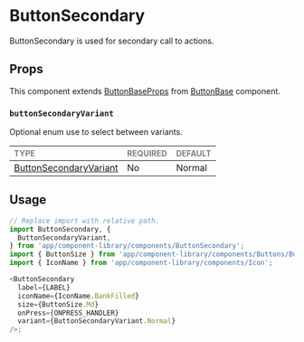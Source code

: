 # ButtonSecondary

ButtonSecondary is used for secondary call to actions.

## Props

This component extends [ButtonBaseProps](../ButtonBase/ButtonBase.types.ts#L14) from [ButtonBase](../ButtonBase/ButtonBase.tsx) component.

### `buttonSecondaryVariant`

Optional enum use to select between variants.

| <span style="color:gray;font-size:14px">TYPE</span>     | <span style="color:gray;font-size:14px">REQUIRED</span> | <span style="color:gray;font-size:14px">DEFAULT</span> |
| :------------------------------------------------------ | :------------------------------------------------------ | :----------------------------------------------------- |
| [ButtonSecondaryVariant](./ButtonSecondary.types.ts#L7) | No                                                      | Normal                                                 |

## Usage

```javascript
// Replace import with relative path.
import ButtonSecondary, {
  ButtonSecondaryVariant,
} from 'app/component-library/components/ButtonSecondary';
import { ButtonSize } from 'app/component-library/components/Buttons/Button/Button';
import { IconName } from 'app/component-library/components/Icon';

<ButtonSecondary
  label={LABEL}
  iconName={IconName.BankFilled}
  size={ButtonSize.Md}
  onPress={ONPRESS_HANDLER}
  variant={ButtonSecondaryVariant.Normal}
/>;
```
